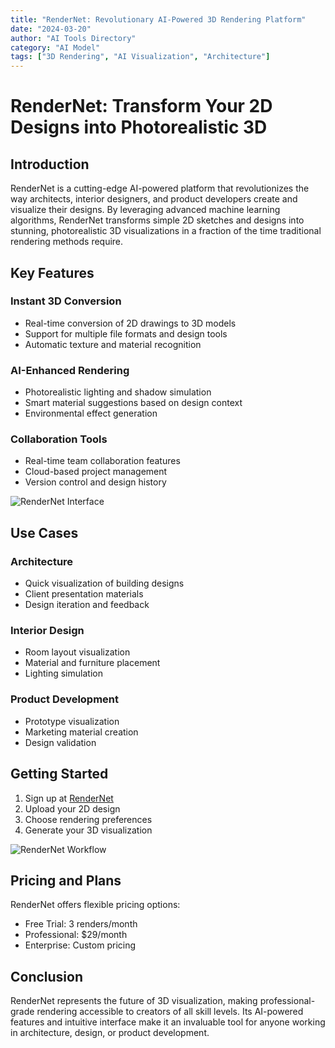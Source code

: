 ```yaml
---
title: "RenderNet: Revolutionary AI-Powered 3D Rendering Platform"
date: "2024-03-20"
author: "AI Tools Directory"
category: "AI Model"
tags: ["3D Rendering", "AI Visualization", "Architecture"]
---
```


# RenderNet: Transform Your 2D Designs into Photorealistic 3D

## Introduction

RenderNet is a cutting-edge AI-powered platform that revolutionizes the way architects, interior designers, and product developers create and visualize their designs. By leveraging advanced machine learning algorithms, RenderNet transforms simple 2D sketches and designs into stunning, photorealistic 3D visualizations in a fraction of the time traditional rendering methods require.

## Key Features

### Instant 3D Conversion
- Real-time conversion of 2D drawings to 3D models
- Support for multiple file formats and design tools
- Automatic texture and material recognition

### AI-Enhanced Rendering
- Photorealistic lighting and shadow simulation
- Smart material suggestions based on design context
- Environmental effect generation

### Collaboration Tools
- Real-time team collaboration features
- Cloud-based project management
- Version control and design history

![RenderNet Interface](path/to/rendernet-interface.jpg)

## Use Cases

### Architecture
- Quick visualization of building designs
- Client presentation materials
- Design iteration and feedback

### Interior Design
- Room layout visualization
- Material and furniture placement
- Lighting simulation

### Product Development
- Prototype visualization
- Marketing material creation
- Design validation

## Getting Started

1. Sign up at [RenderNet](https://rendernet.ai)
2. Upload your 2D design
3. Choose rendering preferences
4. Generate your 3D visualization

![RenderNet Workflow](path/to/rendernet-workflow.jpg)

## Pricing and Plans

RenderNet offers flexible pricing options:
- Free Trial: 3 renders/month
- Professional: $29/month
- Enterprise: Custom pricing

## Conclusion

RenderNet represents the future of 3D visualization, making professional-grade rendering accessible to creators of all skill levels. Its AI-powered features and intuitive interface make it an invaluable tool for anyone working in architecture, design, or product development. 